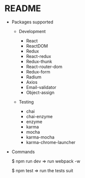 # README

* Packages supported
  - Development
    - React
    - ReactDOM
    - Redux
    - React-redux
    - Redux-thunk
    - React-router-dom
    - Redux-form
    - Radium
    - Axios
    - Email-validator
    - Object-assign
    
  - Testing
    - chai
    - chai-enzyme
    - enzyme
    - karma
    - mocha
    - karma-mocha
    - karma-chrome-launcher
  
* Commands

  $ npm run dev => run webpack -w
  
  $ npm test => run the tests suit
